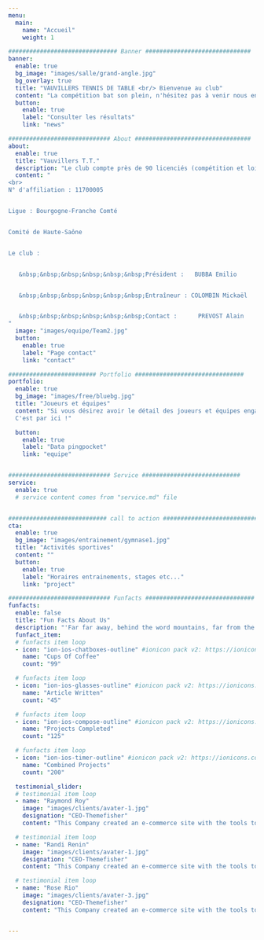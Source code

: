 ```yaml
---
menu:
  main:
    name: "Accueil"
    weight: 1

############################### Banner ##############################
banner:
  enable: true
  bg_image: "images/salle/grand-angle.jpg"
  bg_overlay: true
  title: "VAUVILLERS TENNIS DE TABLE <br/> Bienvenue au club"
  content: "La compétition bat son plein, n'hésitez pas à venir nous encourager !"
  button:
    enable: true
    label: "Consulter les résultats"
    link: "news"

############################# About #################################
about:
  enable: true
  title: "Vauvillers T.T."
  description: "Le club compte près de 90 licenciés (compétition et loisir) et est ouvert à toutes et tous."
  content: "
<br>
N° d'affiliation : 11700005​


Ligue : Bourgogne-Franche Comté


Comité de Haute-Saône


Le club :


   &nbsp;&nbsp;&nbsp;&nbsp;&nbsp;&nbsp;Président :   BUBBA Emilio


   &nbsp;&nbsp;&nbsp;&nbsp;&nbsp;&nbsp;Entraîneur : COLOMBIN Mickaël


   &nbsp;&nbsp;&nbsp;&nbsp;&nbsp;&nbsp;Contact :      PREVOST Alain
"
  image: "images/equipe/Team2.jpg"
  button:
    enable: true
    label: "Page contact"
    link: "contact"

######################### Portfolio ###############################
portfolio:
  enable: true
  bg_image: "images/free/bluebg.jpg"
  title: "Joueurs et équipes"
  content: "Si vous désirez avoir le détail des joueurs et équipes engagés (merci pingpocket!) 
  C'est par ici !"

  button:
    enable: true
    label: "Data pingpocket"
    link: "equipe"


############################# Service ############################
service:
  enable: true
  # service content comes from "service.md" file


############################ call to action ###########################
cta:
  enable: true
  bg_image: "images/entrainement/gymnase1.jpg"
  title: "Activités sportives"
  content: ""
  button:
    enable: true
    label: "Horaires entrainements, stages etc..."
    link: "project"

############################# Funfacts ###############################
funfacts:
  enable: false
  title: "Fun Facts About Us"
  description: "'Far far away, behind the word mountains, far from the countries Vokalia and Consonantia, <br> there live the blind texts. Separated they live in Bookmarksgrove right at the coast of the Semantics'"
  funfact_item:
  # funfacts item loop
  - icon: "ion-ios-chatboxes-outline" #ionicon pack v2: https://ionicons.com/v2/
    name: "Cups Of Coffee"
    count: "99"

  # funfacts item loop
  - icon: "ion-ios-glasses-outline" #ionicon pack v2: https://ionicons.com/v2/
    name: "Article Written"
    count: "45"

  # funfacts item loop
  - icon: "ion-ios-compose-outline" #ionicon pack v2: https://ionicons.com/v2/
    name: "Projects Completed"
    count: "125"

  # funfacts item loop
  - icon: "ion-ios-timer-outline" #ionicon pack v2: https://ionicons.com/v2/
    name: "Combined Projects"
    count: "200"

  testimonial_slider:
  # testimonial item loop
  - name: "Raymond Roy"
    image: "images/clients/avater-1.jpg"
    designation: "CEO-Themefisher"
    content: "This Company created an e-commerce site with the tools to make our business a success, with innovative ideas we feel that our site has unique elements that make us stand out from the crowd."

  # testimonial item loop
  - name: "Randi Renin"
    image: "images/clients/avater-1.jpg"
    designation: "CEO-Themefisher"
    content: "This Company created an e-commerce site with the tools to make our business a success, with innovative ideas we feel that our site has unique elements that make us stand out from the crowd."

  # testimonial item loop
  - name: "Rose Rio"
    image: "images/clients/avater-3.jpg"
    designation: "CEO-Themefisher"
    content: "This Company created an e-commerce site with the tools to make our business a success, with innovative ideas we feel that our site has unique elements that make us stand out from the crowd."


---
```

